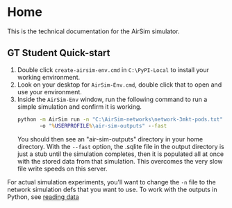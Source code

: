 # Home

This is the technical documentation for the AirSim simulator.

## GT Student Quick-start

1. Double click `create-airsim-env.cmd` in `C:\PyPI-Local` to install your working environment.
2. Look on your desktop for `AirSim-Env.cmd`, double click that to open and use your environment.
3. Inside the `AirSim-Env` window, run the following command to run a simple simulation 
   and confirm it is working.
   ```bat
   python -m AirSim run -n "C:\AirSim-networks\network-3mkt-pods.txt" ^
          -o "%USERPROFILE%\air-sim-outputs" --fast
   ```
   You should then see an "air-sim-outputs" directory in your home directory.  With the `--fast`
   option, the .sqlite file in the output directory is just a stub until the simulation completes, 
   then it is populated all at once with the stored data from that simulation.  This overcomes the 
   very slow file write speeds on this server.

For actual simulation experiments, you'll want to change the `-n` file to the network simulation defs 
that you want to use.  To work with the outputs in Python, see [reading data](./reading-data.ipynb)